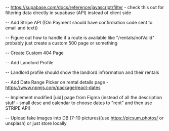 <!-- DONE -->

<!-- -- For property stuff use https://random-data-api.com/documentation - specifically /users or /addresses -->
<!-- -- Upload fake data into DB -->
<!-- -- Add filtering below Rental Header -->
<!-- -- Add Pricing and Bedrooms to supabase DB -->
<!-- -- Create Rentals Card component -->

<!-- -- Create [uid] page for rentals -->
<!-- -- Filtered States in Alphabetical order -->

<!-- -- https://supabase.com/docs/reference/javascript/eq for fetching data for specific rental on [uid] page -->
<!-- -- Implement filtering to update state in /rentals -->
<!-- -- Implement figma design layout - ((WIP)) -->
<!-- -- Create 404 Page -->
<!-- -- Create Landlord Card Component -->

<!-- TODO -->

-- https://supabase.com/docs/reference/javascript/filter - check this out for filtering data directly in supabase (API) instead of client side

-- Add Stripe API ((On Payment should have confirmation code sent to email and text))

-- Figure out how to handle if a route is available like "/rentals/notValid" probably just create a custom 500 page or something

-- Create Custom 404 Page

-- Add Landlord Profile

-- Landlord profile should show the landlord infrormation and their rentals

-- Add Date Range Picker on rental details page - https://www.npmjs.com/package/react-dates

-- Implement modified [uid] page from Figma (instead of all the description stuff - small desc and calendar to choose dates to "rent" and then use STRIPE API)

-- Upload fake images into DB (7-10 pictures)(use https://picsum.photos/ or unsplash) or just store locally
